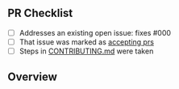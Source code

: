 <!-- 👋 Hi, thanks for sending a PR to typescript-static-analysis-hidden-gems! 💖.
Please fill out all fields below and make sure each item is true and [x] checked.
Otherwise we may not be able to review your PR. -->

## PR Checklist

- [ ] Addresses an existing open issue: fixes #000
- [ ] That issue was marked as [accepting prs](https://github.com/JoshuaKGoldberg/typescript-static-analysis-hidden-gems/issues?q=is%3Aopen+is%3Aissue+label%3A%22accepting+prs%22)
- [ ] Steps in [CONTRIBUTING.md](https://github.com/JoshuaKGoldberg/typescript-static-analysis-hidden-gems/blob/main/.github/CONTRIBUTING.md) were taken

## Overview

<!-- Description of what is changed and how the code change does that. -->

